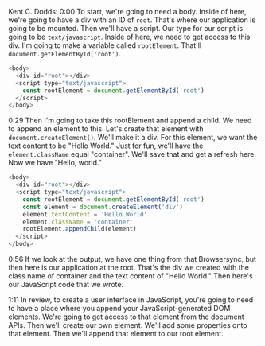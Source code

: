 Kent C. Dodds: 0:00 To start, we're going to need a body. Inside of here, we're going to have a div with an ID of `root`. That's where our application is going to be mounted. Then we'll have a script. Our type for our script is going to be `text/javascript`. Inside of here, we need to get access to this div. I'm going to make a variable called `rootElement`. That'll `document.getElementById('root')`.

```js
<body>
  <div id="root"></div>
  <script type="text/javascript">
    const rootElement = document.getElementById('root')
  </script>
</body>
```

0:29 Then I'm going to take this rootElement and append a child. We need to append an element to this. Let's create that element with `document.createElement()`. We'll
make it a div. For this element, we want the text content to be "Hello World." Just for fun, we'll have the `element.className` equal "container". We'll save that and get a refresh here. Now we have "Hello, world."

```js
<body>
  <div id="root"></div>
  <script type="text/javascript">
    const rootElement = document.getElementById('root') 
    const element = document.createElement('div') 
    element.textContent = 'Hello World'
    element.className = 'container' 
    rootElement.appendChild(element)
  </script>
</body>
```

0:56 If we look at the output, we have one thing from that Browsersync, but then here is our application at the root. That's the div we created with the class name of container and the text content of "Hello World." Then here's our JavaScript code that we wrote.

1:11 In review, to create a user interface in JavaScript, you're going to need to have a place where you append your JavaScript-generated DOM elements. We're going to get access to that element from the document APIs. Then we'll create our own element. We'll add some properties onto that element. Then we'll append that element to our root element.
